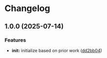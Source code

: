 # Changelog

## 1.0.0 (2025-07-14)


### Features

* **init:** initialize based on prior work ([dd2bb04](https://github.com/ehmpathy/rhachet-artifact-git/commit/dd2bb044dd8c313df855ca096151cd1254eb8f31))
